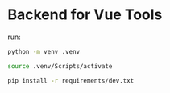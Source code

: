 # Backend for Vue Tools
run:
```bash
python -m venv .venv
```

```bash
source .venv/Scripts/activate
```

```bash
pip install -r requirements/dev.txt
```